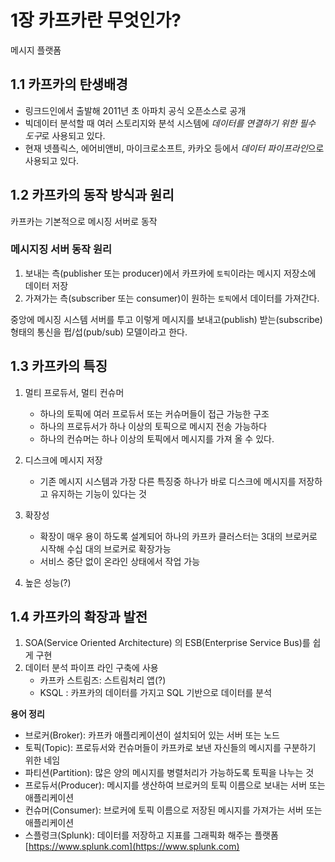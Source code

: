 # 1장 카프카란 무엇인가?

메시지 플랫폼

## 1.1 카프카의 탄생배경

- 링크드인에서 출발해 2011년 초 아파치  공식 오픈소스로 공개
- 빅데이터 분석할 때 여러 스토리지와 분석 시스템에 *데이터를 연결하기 위한 필수 도구*로 사용되고 있다.
- 현재 넷플릭스, 에어비앤비, 마이크로소프트, 카카오 등에서 *데이터 파이프라인*으로 사용되고 있다.

## 1.2 카프카의 동작 방식과 원리

카프카는 기본적으로 메시징 서버로 동작

###  메시지징 서버 동작 원리
1. 보내는 측(publisher 또는 producer)에서 카프카에 `토픽`이라는 메시지 저장소에 데이터 저장
2. 가져가는 측(subscriber 또는 consumer)이 원하는 `토픽`에서 데이터를 가져간다.

중앙에 메시징 시스템 서버를 투고 이렇게 메시지를 보내고(publish) 받는(subscribe) 형태의 통신을 펍/섭(pub/sub) 모델이라고 한다.

## 1.3 카프카의 특징

1. 멀티 프로듀서, 멀티 컨슈머
    - 하나의 토픽에 여러 프로듀서 또는 커슈머들이 접근 가능한 구조
    - 하나의 프로듀서가 하나 이상의 토픽으로 메시지 전송 가능하다
    - 하나의 컨슈머는 하나 이상의 토픽에서 메시지를 가져 올 수 있다.

1. 디스크에 메시지 저장
    - 기존 메시지 시스템과 가장 다른 특징중 하나가 바로 디스크에 메시지를 저장하고 유지하는 기능이 있다는 것

1. 확장성
    - 확장이 매우 용이 하도록 설계되어 하나의 카프카 클러스터는 3대의 브로커로 시작해 수십 대의 브로커로 확장가능
    - 서비스 중단 없이 온라인 상태에서 작업 가능

1. 높은 성능(?)

## 1.4 카프카의 확장과 발전
1. SOA(Service Oriented Architecture) 의 ESB(Enterprise Service Bus)를 쉽게 구현
1. 데이터 분석 파이프 라인 구축에 사용
    - 카프카 스트림즈: 스트림처리 앱(?)
    - KSQL : 카프카의 데이터를 가지고 SQL 기반으로 데이터를 분석

**용어 정리**

- 브로커(Broker): 카프카 애플리케이션이 설치되어 있는 서버 또는 노드
- 토픽(Topic): 프로듀서와 컨슈머들이 카프카로 보낸 자신들의 메시지를 구분하기 위한 네임
- 파티션(Partition): 많은 양의 메시지를 병렬처리가 가능하도록 토픽을 나누는 것
- 프로듀서(Producer): 메시지를 생산하여 브로커의 토픽 이름으로 보내는 서버 또는 애플리케이션
- 컨슈머(Consumer): 브로커에 토픽 이름으로 저장된 메시지를 가져가는 서버 또는 애플리케이션
- 스플렁크(Splunk): 데이터를 저장하고 지표를 그래픽화 해주는 플랫폼 [https://www.splunk.com](https://www.splunk.com)